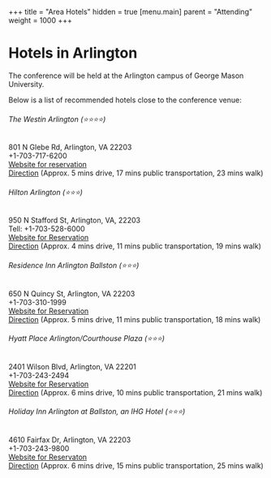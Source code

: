 +++
title = "Area Hotels"
hidden = true
[menu.main]
    parent = "Attending"
    weight = 1000
+++

# Hotels in Arlington

The conference will be held at the Arlington campus of George Mason University.

Below is a list of recommended hotels close to the conference venue:

###### The Westin Arlington (⭐️⭐️⭐️⭐️)
801 N Glebe Rd, Arlington, VA 22203<br>
+1-703-717-6200<br>
[Website for reservation](https://www.marriott.com/en-us/hotels/wasag-the-westin-arlington/overview/?scid=f2ae0541-1279-4f24-b197-a979c79310b0)<br>
[Direction](https://www.google.com/maps/place/The+Westin+Arlington/data=!4m2!3m1!1s0x0:0xddb854139e45e958?sa=X&ved=1t:2428&ictx=111) (Approx. 5 mins drive, 17 mins public transportation, 23 mins walk)

###### Hilton Arlington (⭐️⭐️⭐️)
950 N Stafford St, Arlington, VA, 22203<br>
Tell: +1-703-528-6000<br>
[Website for Reservation](https://www.hilton.com/en/hotels/dcavahf-hilton-arlington/hotel-location/)<br>
[Direction](https://www.google.com/maps/place/Hilton+Arlington/@38.8815374,-77.111159,853m/data=!3m2!1e3!4b1!4m9!3m8!1s0x89b7b425af682db1:0x7015bfdcd32f522!5m2!4m1!1i2!8m2!3d38.8815374!4d-77.111159!16s%2Fg%2F1tfmp8gp?entry=ttu&g_ep=EgoyMDI0MTIxMS4wIKXMDSoASAFQAw%3D%3D) (Approx. 4 mins drive, 11 mins public transportation, 19 mins walk)

###### Residence Inn Arlington Ballston (⭐️⭐️⭐️)
650 N Quincy St, Arlington, VA 22203<br>
+1-703-310-1999<br>
[Website for Reservation](https://www.marriott.com/en-us/hotels/wasin-residence-inn-arlington-ballston/overview/?scid=f2ae0541-1279-4f24-b197-a979c79310b0)<br>
[Direction](https://www.google.com/maps/place/650+N+Quincy+St,+Arlington,+VA+22203/data=!4m2!3m1!1s0x89b7b426abe7e20d:0x113c951dfd0aab44?sa=X&ved=1t:242&ictx=111) (Approx. 5 mins drive, 11 mins public transportation, 18 mins walk)

###### Hyatt Place Arlington/Courthouse Plaza (⭐️⭐️⭐️)
2401 Wilson Blvd, Arlington, VA 22201<br>
+1-703-243-2494<br>
[Website for Reservation](https://www.hyatt.com/hyatt-place/en-US/wasza-hyatt-place-arlington-courthouse-plaza?src=corp_lclb_google_seo_wasza&%3Futm_source=google&utm_medium=organic&utm_campaign=lmr)<br>
[Direction](https://www.google.com/maps/place/2401+Wilson+Blvd,+Arlington,+VA+22201/data=!4m2!3m1!1s0x89b7b689d0fa43dd:0xdea0261595ad0a24?sa=X&ved=1t:242&ictx=111) (Approx. 6 mins drive, 10 mins public transportation, 21 mins walk)

###### Holiday Inn Arlington at Ballston, an IHG Hotel (⭐️⭐️⭐️)
4610 Fairfax Dr, Arlington, VA 22203<br>
+1-703-243-9800<br>
[Website for Reservaton](https://www.ihg.com/holidayinn/hotels/us/en/arlington/wasfx/hoteldetail?cm_mmc=GoogleMaps-_-HI-_-US-_-WASFX)<br>
[Direction](https://www.google.com/maps/place/4610+Fairfax+Dr,+Arlington,+VA+22203/@38.8816405,-77.1175238,1705m/data=!3m2!1e3!4b1!4m6!3m5!1s0x89b7b43bae7297ad:0x1dac4150648635b5!8m2!3d38.8816405!4d-77.1175238!16s%2Fg%2F11b8v6mjzb?entry=ttu&g_ep=EgoyMDI0MTIxMS4wIKXMDSoASAFQAw%3D%3D) (Approx. 6 mins drive, 15 mins public transportation, 25 mins walk)




<!--
<p style="text-align: center;">
{{< image src="images/campus-map-registration.png" title="" alt="Campus Map" width="750" style="width: 100%; max-width: 750px;" >}}
</p>

<p style="text-align: center;">
{{< image src="images/top-jku-sign.jpg" title="" alt="" width="400" style="width: 49%; max-width: 400px;" >}}
{{< image src="images/top-jku-teich.jpg" title="" alt="" width="400" style="width: 49%; max-width: 400px;" >}}
</p>


## Directions

<p style="text-align: center;">
<iframe src="https://www.google.com/maps/d/embed?mid=1qhP8NW4OS24EHHyq_0qlXdK6vZBSzhne" width="825" height="300" style="width: 100%; max-width: 825px;"></iframe>
</p>

Linz can easily be reached by plane or train.


##### By plane

Traveling to Austria is most easy via the {{< link href="https://www.viennaairport.com/en" target="_blank" >}}Vienna International Airport{{</ link >}} (IATA airport code VIE).
From the train station directly at Vienna airport, Linz can be reached via train lines operated by the Austrian railway company
{{< link href="https://tickets.oebb.at/en/ticket" target="_blank" >}}ÖBB{{</ link >}}. Some airlines (e.g. Austrian Airlines,
Lufthansa) also offer flights to/from Vienna airport including the train to Linz central station (*"Linz Hauptbahnhof"*,
train station close to the city center) as a flight segment. Linz central station has the IATA airport code LZS in that case.

There is direct flights from Frankfurt and Düsseldorf to {{< link href="http://www.linz-airport.com/en" target="_blank" >}}Linz Airport{{</ link >}} (IATA airport code LNZ).
{{< link href="https://verkehrsauskunft.ooevv.at/?&language=en_GB&&widget=1.0.0&#!P|TP!S|Flughafen%20Linz%20(H%C3%B6rsching)%20Terminal!Z|Linz/Donau%20Hbf%20(Busterminal)!" target="_blank" >}}Bus line 601{{</ link >}}
connects the airport and the city center (bus terminal at the central station).


##### By train

The city of Linz is on the Westbahn train track, and the central trains from both, the Austrian railway company
{{< link href="https://tickets.oebb.at/en/ticket" target="_blank" >}}ÖBB{{</ link >}} as well as
{{< link href="https://westbahn.at/en" target="_blank" >}}Westbahn{{</ link >}} have stops at
Linz central station (*"Linz Hauptbahnhof"*).

<p style="text-align: center;">
{{< image src="images/how-to-reach-linz-austria.png" title="" alt="How to reach Linz, Austria" width="500" style="width: 100%; max-width: 500px;" >}}
</p>


##### By car

The university can be reached by car via the highway A7. Exit the A7 at <i>Linz-Dornach</i> and continue straight ahead.
After passing three traffic lights, you will see the entrance to the university on your left. The postal adress
(suitable for your nagivation system) is

<div>
<div style="padding-bottom: 2px;"><b>Johannes Kepler Universität Linz</b></div>
<div style="display: inline-block; width: 25px; margin-right: 7px; text-align: center;">{{< fas "map-marker-alt" >}}</div>Altenberger Straße 69<br>
<div style="display: inline-block; width: 25px; margin-right: 7px; text-align: center;"></div>4040 Linz, Austria<br>
</div>


##### Local transport

The university is next to the tram station **JKU&nbsp;|&nbsp;Universität** of tram lines S1 and S2. If you are coming
from the main train station (*"Hauptbahnhof"*), it will take about 25 minutes to get to the university. Local public transportation
is operated by {{< link href="https://services.linzag.at/efa/index-en.jsf" target="_blank" >}}Linz AG Linien{{</ link >}}.


## About Linz

{{< link href="https://www.linz.at/english/" target="_blank" >}}Linz{{</ link >}}, at the river Danube, is the capital of
the state of Upper Austria. With a population of approx. 200,000, it is the third-largest city of Austria. For tourist
information and leisure activities visit the
{{< link href="https://www.linztourismus.at/en/leisure/" target="_blank" >}}Linz Tourism website{{</ link >}}.

<p style="text-align: center;">
{{< image src="images/top-linz-danube.jpg" title="" alt="" width="825" style="width: 100%; max-width: 825px;" >}}
</p>

-->
